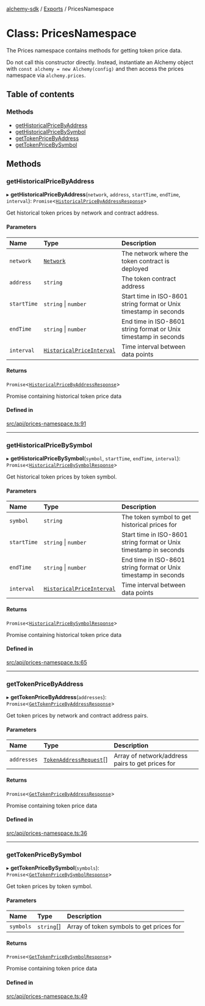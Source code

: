 [alchemy-sdk](../README.md) / [Exports](../modules.md) / PricesNamespace

# Class: PricesNamespace

The Prices namespace contains methods for getting token price data.

Do not call this constructor directly. Instead, instantiate an Alchemy object
with `const alchemy = new Alchemy(config)` and then access the prices namespace
via `alchemy.prices`.

## Table of contents

### Methods

- [getHistoricalPriceByAddress](PricesNamespace.md#gethistoricalpricebyaddress)
- [getHistoricalPriceBySymbol](PricesNamespace.md#gethistoricalpricebysymbol)
- [getTokenPriceByAddress](PricesNamespace.md#gettokenpricebyaddress)
- [getTokenPriceBySymbol](PricesNamespace.md#gettokenpricebysymbol)

## Methods

### getHistoricalPriceByAddress

▸ **getHistoricalPriceByAddress**(`network`, `address`, `startTime`, `endTime`, `interval`): `Promise`<[`HistoricalPriceByAddressResponse`](../interfaces/HistoricalPriceByAddressResponse.md)\>

Get historical token prices by network and contract address.

#### Parameters

| Name | Type | Description |
| :------ | :------ | :------ |
| `network` | [`Network`](../enums/Network.md) | The network where the token contract is deployed |
| `address` | `string` | The token contract address |
| `startTime` | `string` \| `number` | Start time in ISO-8601 string format or Unix timestamp in seconds |
| `endTime` | `string` \| `number` | End time in ISO-8601 string format or Unix timestamp in seconds |
| `interval` | [`HistoricalPriceInterval`](../enums/HistoricalPriceInterval.md) | Time interval between data points |

#### Returns

`Promise`<[`HistoricalPriceByAddressResponse`](../interfaces/HistoricalPriceByAddressResponse.md)\>

Promise containing historical token price data

#### Defined in

[src/api/prices-namespace.ts:91](https://github.com/stanleyjones/alchemy-sdk-js/blob/1bebd8bb/src/api/prices-namespace.ts#L91)

___

### getHistoricalPriceBySymbol

▸ **getHistoricalPriceBySymbol**(`symbol`, `startTime`, `endTime`, `interval`): `Promise`<[`HistoricalPriceBySymbolResponse`](../interfaces/HistoricalPriceBySymbolResponse.md)\>

Get historical token prices by token symbol.

#### Parameters

| Name | Type | Description |
| :------ | :------ | :------ |
| `symbol` | `string` | The token symbol to get historical prices for |
| `startTime` | `string` \| `number` | Start time in ISO-8601 string format or Unix timestamp in seconds |
| `endTime` | `string` \| `number` | End time in ISO-8601 string format or Unix timestamp in seconds |
| `interval` | [`HistoricalPriceInterval`](../enums/HistoricalPriceInterval.md) | Time interval between data points |

#### Returns

`Promise`<[`HistoricalPriceBySymbolResponse`](../interfaces/HistoricalPriceBySymbolResponse.md)\>

Promise containing historical token price data

#### Defined in

[src/api/prices-namespace.ts:65](https://github.com/stanleyjones/alchemy-sdk-js/blob/1bebd8bb/src/api/prices-namespace.ts#L65)

___

### getTokenPriceByAddress

▸ **getTokenPriceByAddress**(`addresses`): `Promise`<[`GetTokenPriceByAddressResponse`](../interfaces/GetTokenPriceByAddressResponse.md)\>

Get token prices by network and contract address pairs.

#### Parameters

| Name | Type | Description |
| :------ | :------ | :------ |
| `addresses` | [`TokenAddressRequest`](../interfaces/TokenAddressRequest.md)[] | Array of network/address pairs to get prices for |

#### Returns

`Promise`<[`GetTokenPriceByAddressResponse`](../interfaces/GetTokenPriceByAddressResponse.md)\>

Promise containing token price data

#### Defined in

[src/api/prices-namespace.ts:36](https://github.com/stanleyjones/alchemy-sdk-js/blob/1bebd8bb/src/api/prices-namespace.ts#L36)

___

### getTokenPriceBySymbol

▸ **getTokenPriceBySymbol**(`symbols`): `Promise`<[`GetTokenPriceBySymbolResponse`](../interfaces/GetTokenPriceBySymbolResponse.md)\>

Get token prices by token symbol.

#### Parameters

| Name | Type | Description |
| :------ | :------ | :------ |
| `symbols` | `string`[] | Array of token symbols to get prices for |

#### Returns

`Promise`<[`GetTokenPriceBySymbolResponse`](../interfaces/GetTokenPriceBySymbolResponse.md)\>

Promise containing token price data

#### Defined in

[src/api/prices-namespace.ts:49](https://github.com/stanleyjones/alchemy-sdk-js/blob/1bebd8bb/src/api/prices-namespace.ts#L49)

